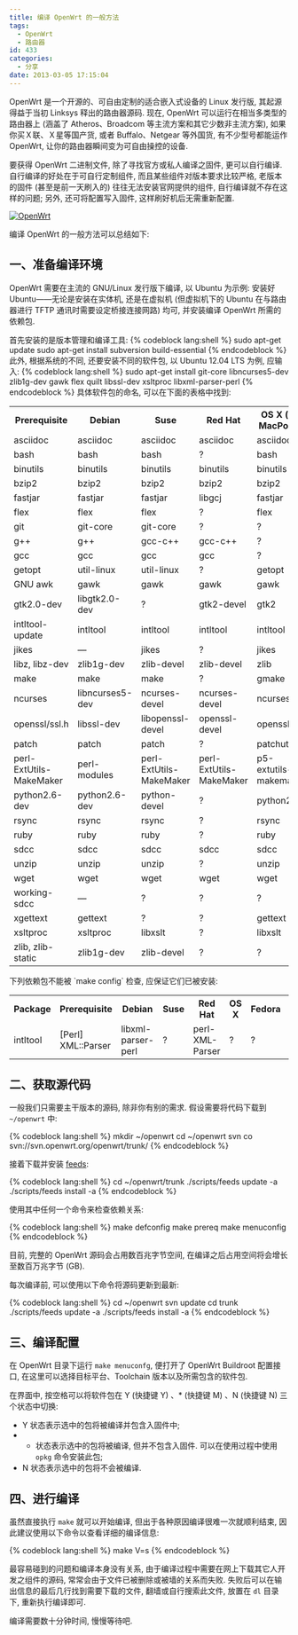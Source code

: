 ```yaml
---
title: 编译 OpenWrt 的一般方法
tags:
  - OpenWrt
  - 路由器
id: 433
categories:
  - 分享
date: 2013-03-05 17:15:04
---
```


OpenWrt 是一个开源的、可自由定制的适合嵌入式设备的 Linux 发行版, 其起源得益于当初 Linksys 释出的路由器源码. 现在, OpenWrt 可以运行在相当多类型的路由器上 (涵盖了 Atheros、Broadcom 等主流方案和其它少数非主流方案), 如果你买Ｘ联、Ｘ星等国产货, 或者 Buffalo、Netgear 等外国货, 有不少型号都能运作 OpenWrt, 让你的路由器瞬间变为可自由操控的设备.

要获得 OpenWrt 二进制文件, 除了寻找官方或私人编译之固件, 更可以自行编译. 自行编译的好处在于可自行定制组件, 而且某些组件对版本要求比较严格, 老版本的固件 (甚至是前一天刷入的) 往往无法安装官网提供的组件, 自行编译就不存在这样的问题; 另外, 还可将配置写入固件, 这样刷好机后无需重新配置.

[![OpenWrt](http://img.beamnote.com/2013/openwrt.jpg)](http://img.beamnote.com/2013/openwrt.jpg)<!-- more -->

编译 OpenWrt 的一般方法可以总结如下:

## 一、准备编译环境

OpenWrt 需要在主流的 GNU/Linux 发行版下编译, 以 Ubuntu 为示例: 安装好 Ubuntu——无论是安装在实体机, 还是在虚拟机 (但虚拟机下的 Ubuntu 在与路由器进行 TFTP 通讯时需要设定桥接连接网路) 均可, 并安装编译 OpenWrt 所需的依赖包.

首先安装的是版本管理和编译工具:
{% codeblock lang:shell %}
sudo apt-get update
sudo apt-get install subversion build-essential
{% endcodeblock %}
此外, 根据系统的不同, 还要安装不同的软件包, 以 Ubuntu 12.04 LTS 为例, 应输入:
{% codeblock lang:shell %}
sudo apt-get install git-core libncurses5-dev zlib1g-dev gawk flex quilt libssl-dev xsltproc libxml-parser-perl
{% endcodeblock %}
具体软件包的命名, 可以在下面的表格中找到:
<table>
<tbody>
<tr>
<th>Prerequisite</th>
<th>Debian</th>
<th>Suse</th>
<th>Red Hat</th>
<th>OS X (via MacPorts)</th>
<th>Fedora</th>
<th>NetBSD</th>
</tr>
<tr>
<td>asciidoc</td>
<td>asciidoc</td>
<td>asciidoc</td>
<td>asciidoc</td>
<td>asciidoc</td>
<td>asciidoc</td>
<td>?</td>
</tr>
<tr>
<td>bash</td>
<td>bash</td>
<td>bash</td>
<td>?</td>
<td>bash</td>
<td>?</td>
<td>bash</td>
</tr>
<tr>
<td>binutils</td>
<td>binutils</td>
<td>binutils</td>
<td>binutils</td>
<td>binutils</td>
<td>binutils</td>
<td>?</td>
</tr>
<tr>
<td>bzip2</td>
<td>bzip2</td>
<td>bzip2</td>
<td>bzip2</td>
<td>bzip2</td>
<td>bzip2</td>
<td>?</td>
</tr>
<tr>
<td>fastjar</td>
<td>fastjar</td>
<td>fastjar</td>
<td>libgcj</td>
<td>fastjar</td>
<td>libgcj</td>
<td>?</td>
</tr>
<tr>
<td>flex</td>
<td>flex</td>
<td>flex</td>
<td>?</td>
<td>flex</td>
<td>flex</td>
<td>?</td>
</tr>
<tr>
<td>git</td>
<td>git-core</td>
<td>git-core</td>
<td>?</td>
<td>?</td>
<td>?</td>
<td>?</td>
</tr>
<tr>
<td>g++</td>
<td>g++</td>
<td>gcc-c++</td>
<td>gcc-c++</td>
<td>?</td>
<td>gcc-c++</td>
<td>?</td>
</tr>
<tr>
<td>gcc</td>
<td>gcc</td>
<td>gcc</td>
<td>gcc</td>
<td>?</td>
<td>gcc</td>
<td>?</td>
</tr>
<tr>
<td>getopt</td>
<td>util-linux</td>
<td>util-linux</td>
<td>?</td>
<td>getopt</td>
<td>?</td>
<td>getopt</td>
</tr>
<tr>
<td>GNU awk</td>
<td>gawk</td>
<td>gawk</td>
<td>gawk</td>
<td>gawk</td>
<td>gawk</td>
<td>?</td>
</tr>
<tr>
<td>gtk2.0-dev</td>
<td>libgtk2.0-dev</td>
<td>?</td>
<td>gtk2-devel</td>
<td>gtk2</td>
<td>gtk2-devel</td>
<td>?</td>
</tr>
<tr>
<td>intltool-update</td>
<td>intltool</td>
<td>intltool</td>
<td>intltool</td>
<td>intltool</td>
<td>intltool</td>
<td>?</td>
</tr>
<tr>
<td>jikes</td>
<td>—</td>
<td>jikes</td>
<td>?</td>
<td>jikes</td>
<td>—</td>
<td>?</td>
</tr>
<tr>
<td>libz, libz-dev</td>
<td>zlib1g-dev</td>
<td>zlib-devel</td>
<td>zlib-devel</td>
<td>zlib</td>
<td>zlib-devel</td>
<td>?</td>
</tr>
<tr>
<td>make</td>
<td>make</td>
<td>make</td>
<td>?</td>
<td>gmake</td>
<td>make</td>
<td>gmake</td>
</tr>
<tr>
<td>ncurses</td>
<td>libncurses5-dev</td>
<td>ncurses-devel</td>
<td>ncurses-devel</td>
<td>ncurses</td>
<td>ncurses-devel</td>
<td>?</td>
</tr>
<tr>
<td>openssl/ssl.h</td>
<td>libssl-dev</td>
<td>libopenssl-devel</td>
<td>openssl-devel</td>
<td>openssl</td>
<td>openssl-devel</td>
<td>?</td>
</tr>
<tr>
<td>patch</td>
<td>patch</td>
<td>patch</td>
<td>?</td>
<td>patchutils</td>
<td>patch</td>
<td>?</td>
</tr>
<tr>
<td>perl-ExtUtils-MakeMaker</td>
<td>perl-modules</td>
<td>perl-ExtUtils-MakeMaker</td>
<td>perl-ExtUtils-MakeMaker</td>
<td>p5-extutils-makemaker</td>
<td>perl-ExtUtils-MakeMaker</td>
<td>?</td>
</tr>
<tr>
<td>python2.6-dev</td>
<td>python2.6-dev</td>
<td>python-devel</td>
<td>?</td>
<td>python26</td>
<td>?</td>
<td>?</td>
</tr>
<tr>
<td>rsync</td>
<td>rsync</td>
<td>rsync</td>
<td>?</td>
<td>rsync</td>
<td>rsync</td>
<td>?</td>
</tr>
<tr>
<td>ruby</td>
<td>ruby</td>
<td>ruby</td>
<td>?</td>
<td>ruby</td>
<td>ruby</td>
<td>?</td>
</tr>
<tr>
<td>sdcc</td>
<td>sdcc</td>
<td>sdcc</td>
<td>sdcc</td>
<td>sdcc</td>
<td>sdcc</td>
<td>?</td>
</tr>
<tr>
<td>unzip</td>
<td>unzip</td>
<td>unzip</td>
<td>?</td>
<td>unzip</td>
<td>unzip</td>
<td>?</td>
</tr>
<tr>
<td>wget</td>
<td>wget</td>
<td>wget</td>
<td>wget</td>
<td>wget</td>
<td>wget</td>
<td>?</td>
</tr>
<tr>
<td>working-sdcc</td>
<td>—</td>
<td>?</td>
<td>?</td>
<td>?</td>
<td>—</td>
<td>?</td>
</tr>
<tr>
<td>xgettext</td>
<td>gettext</td>
<td>?</td>
<td>?</td>
<td>gettext</td>
<td>gettext</td>
<td>?</td>
</tr>
<tr>
<td>xsltproc</td>
<td>xsltproc</td>
<td>libxslt</td>
<td>?</td>
<td>libxslt</td>
<td>libxslt</td>
<td>?</td>
</tr>
<tr>
<td>zlib, zlib-static</td>
<td>zlib1g-dev</td>
<td>zlib-devel</td>
<td>?</td>
<td>?</td>
<td>?</td>
<td>?</td>
</tr>
</tbody>
</table>
下列依赖包不能被 `make config` 检查, 应保证它们已被安装:
<table>
<tbody>
<tr>
<th>Package</th>
<th>Prerequisite</th>
<th>Debian</th>
<th>Suse</th>
<th>Red Hat</th>
<th>OS X</th>
<th>Fedora</th>
<th>NetBSD</th>
</tr>
<tr>
<td>intltool</td>
<td>[Perl] XML::Parser</td>
<td>libxml-parser-perl</td>
<td>?</td>
<td>perl-XML-Parser</td>
<td>?</td>
<td>?</td>
<td>?</td>
</tr>
</tbody>
</table>

## 二、获取源代码

一般我们只需要主干版本的源码, 除非你有别的需求. 假设需要将代码下载到 `~/openwrt` 中:

{% codeblock lang:shell %}
mkdir ~/openwrt
cd ~/openwrt
svn co svn://svn.openwrt.org/openwrt/trunk/
{% endcodeblock %}

接着下载并安装 [feeds](http://wiki.openwrt.org/doc/devel/feeds):

{% codeblock lang:shell %}
cd ~/openwrt/trunk
./scripts/feeds update -a
./scripts/feeds install -a
{% endcodeblock %}

使用其中任何一个命令来检查依赖关系:

{% codeblock lang:shell %}
make defconfig
make prereq
make menuconfig
{% endcodeblock %}

目前, 完整的 OpenWrt 源码会占用数百兆字节空间, 在编译之后占用空间将会增长至数百万兆字节 (GB).

每次编译前, 可以使用以下命令将源码更新到最新:

{% codeblock lang:shell %}
cd ~/openwrt
svn update
cd trunk
./scripts/feeds update -a
./scripts/feeds install -a
{% endcodeblock %}

## 三、编译配置

在 OpenWrt 目录下运行 `make menuconfg`, 便打开了 OpenWrt Buildroot 配置接口, 在这里可以选择目标平台、Toolchain 版本以及所需包含的软件包.

在界面中, 按空格可以将软件包在 Y (快捷键 Y) 、* (快捷键 M) 、N (快捷键 N) 三个状态中切换:

* Y 状态表示选中的包将被编译并包含入固件中;
* * 状态表示选中的包将被编译, 但并不包含入固件. 可以在使用过程中使用 `opkg` 命令安装此包;
* N 状态表示选中的包将不会被编译.

## 四、进行编译

虽然直接执行 `make` 就可以开始编译, 但出于各种原因编译很难一次就顺利结束, 因此建议使用以下命令以查看详细的编译信息:

{% codeblock lang:shell %}
make V=s
{% endcodeblock %}

最容易碰到的问题和编译本身没有关系, 由于编译过程中需要在网上下载其它人开发之组件的源码, 常常会由于文件已被删除或被墙的关系而失败. 失败后可以在输出信息的最后几行找到需要下载的文件, 翻墙或自行搜索此文件, 放置在 `dl` 目录下, 重新执行编译即可.

编译需要数十分钟时间, 慢慢等待吧.

